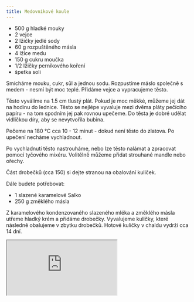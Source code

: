 ```yaml
---
title: Medovníkové koule
---
```


- 500 g hladké mouky
- 2 vejce
- 2 lžičky jedlé sody
- 60 g rozpuštěného másla
- 4 lžíce medu
- 150 g cukru moučka
- 1/2 lžičky perníkového koření
- špetka soli

Smícháme mouku, cukr, sůl a jednou sodu. Rozpustíme máslo společně s medem -
nesmí být moc teplé. Přidáme vejce a vypracujeme těsto.

Těsto vyválíme na 1.5 cm tlustý plát. Pokud je moc měkké, můžeme jej dát na
hodinu do lednice. Těsto se nejlépe vyvaluje mezi dvěma pláty pečícího papíru -
na tom spodním jej pak rovnou upečeme. Do těsta je dobré udělat vidličkou díry,
aby se nevytvořila bubina.

Pečeme na 180 °C cca 10 - 12 minut - dokud není těsto do zlatova. Po upečení
necháme vychladnout.

Po vychladnutí těsto nastrouháme, nebo lze těsto nalámat a zpracovat pomocí
tyčového mixéru. Volitělně můžeme přidat strouhané mandle nebo ořechy.

Část drobečků (cca 150) si dejte stranou na obalování kuliček.

Dále budete potřebovat:

- 1 slazené karamelové Salko
- 250 g změklého másla

Z karamelového kondenzovaného slazeného mléka a změklého másla utřeme hladký
krém a přidáme drobečky. Vyvalujeme kuličky, které následně obalujeme v zbytku
drobečků. Hotové kuličky v chaldu vydrží cca 14 dní.

<iframe src="https://www.youtube.com/embed/103Ad4oTRCs"></iframe>

